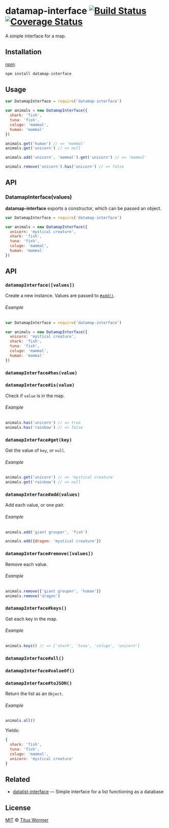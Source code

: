 # datamap-interface [![Build Status][travis-badge]][travis] [![Coverage Status][codecov-badge]][codecov]

A simple interface for a map.

## Installation

[npm][]:

```bash
npm install datamap-interface
```

## Usage

```js
var DatamapInterface = require('datamap-interface')

var animals = new DatamapInterface({
  shark: 'fish',
  tuna: 'fish',
  colugo: 'mammal',
  human: 'mammal'
})

animals.get('human') // => 'mammal'
animals.get('unicorn') // => null

animals.add('unicorn', 'mammal').get('unicorn') // => 'mammal'

animals.remove('unicorn').has('unicorn') // => false
```

## API

### DatamapInterface(values)

**datamap-interface** exports a constructor, which can be passed an object.

```js
var DatamapInterface = require('datamap-interface')

var animals = new DatamapInterface({
  unicorn: 'mystical creature',
  shark: 'fish',
  tuna: 'fish',
  colugo: 'mammal',
  human: 'mammal'
})
```

## API

### `datamapInterface([values])`

Create a new instance.  Values are passed to [`#add()`][add].

###### Example

```js
var DatamapInterface = require('datamap-interface')

var animals = new DatamapInterface({
  unicorn: 'mystical creature',
  shark: 'fish',
  tuna: 'fish',
  colugo: 'mammal',
  human: 'mammal'
})
```

### `datamapInterface#has(value)`

### `datamapInterface#is(value)`

Check if `value` is in the map.

###### Example

```js
animals.has('unicorn') // => true
animals.has('rainbow') // => false
```

### `datamapInterface#get(key)`

Get the value of `key`, or `null`.

###### Example

```js
animals.get('unicorn') // => 'mystical creature'
animals.get('rainbow') // => null
```

### `datamapInterface#add(values)`

Add each value, or one pair.

###### Example

```js
animals.add('giant grouper', 'fish')

animals.add({dragon: 'mystical creature'})
```

### `datamapInterface#remove([values])`

Remove each value.

###### Example

```js
animals.remove(['giant grouper', 'human'])
animals.remove('dragon')
```

### `datamapInterface#keys()`

Get each key in the map.

###### Example

```js
animals.keys() // => ['shark', 'tuna', 'colugo', 'unicorn']
```

### `datamapInterface#all()`

### `datamapInterface#valueOf()`

### `datamapInterface#toJSON()`

Return the list as an `Object`.

###### Example

```js
animals.all()
```

Yields:

```js
{
  shark: 'fish',
  tuna: 'fish',
  colugo: 'mammal',
  unicorn: 'mystical creature'
}
```

## Related

*   [datalist-interface](https://github.com/wooorm/datalist-interface)
    — Simple interface for a list functioning as a database

## License

[MIT][license] © [Titus Wormer][author]

<!-- Definitions -->

[travis-badge]: https://img.shields.io/travis/wooorm/datamap-interface.svg

[travis]: https://travis-ci.org/wooorm/datamap-interface

[codecov-badge]: https://img.shields.io/codecov/c/github/wooorm/datamap-interface.svg

[codecov]: https://codecov.io/github/wooorm/datamap-interface

[npm]: https://docs.npmjs.com/cli/install

[license]: LICENSE

[author]: http://wooorm.com

[add]: #datamapinterfaceaddvalues
